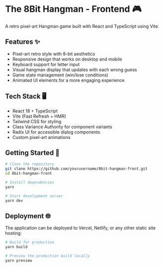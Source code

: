 # The 8Bit Hangman - Frontend 🎮

A retro pixel-art Hangman game built with React and TypeScript using Vite.

## Features ✨

- Pixel-art retro style with 8-bit aesthetics
- Responsive design that works on desktop and mobile
- Keyboard support for letter input
- Visual hangman display that updates with each wrong guess
- Game state management (win/lose conditions)
- Animated UI elements for a more engaging experience

## Tech Stack 🖥️

- React 18 + TypeScript
- Vite (Fast Refresh + HMR)
- Tailwind CSS for styling
- Class Variance Authority for component variants
- Radix UI for accessible dialog components
- Custom pixel-art animations

## Getting Started 🚀

```bash
# Clone the repository
git clone https://github.com/yourusername/8bit-hangman-front.git
cd 8bit-hangman-front

# Install dependencies
yarn

# Start development server
yarn dev
```

## Deployment 🌐

The application can be deployed to Vercel, Netlify, or any other static site hosting:

```bash
# Build for production
yarn build

# Preview the production build locally
yarn preview
```
